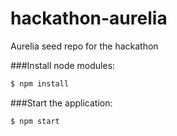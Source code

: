 # hackathon-aurelia

Aurelia seed repo for the hackathon

###Install node modules:
```sh
$ npm install
```
###Start the application:
```sh
$ npm start
```
